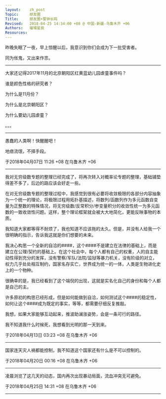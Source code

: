 ```yaml
---
layout:    zh_post
Topic:     朋友圈
Title:     朋友圈+警钟长鸣
Revised:   2018-04-25 14:34:00 +08 @ 中国-新疆-乌鲁木齐 +06
Authors:   璀璨星辰
Resources:
---
```


昨晚失眠了一夜，早上惊醒以后，我意识到你们会成为下一批受害者。

同为伥鬼，又出来作祟。

--------------------------------------------------------------------------------

大家还记得2017年11月的北京朝阳区红黄蓝幼儿园虐童事件吗？

谁是颜色性格的研究者？

为什么是11月份？

为什么是北京朝阳区？

为什么要幼儿园虐童？

。。。

--------------------------------------------------------------------------------

愚蠢的人类啊！快醒醒吧！

地痞流氓，不择手段。

于2018年04月07日 11:26 +08 在乌鲁木齐 +06

--------------------------------------------------------------------------------

我对无穷级数专题的整理已经完成了，将再次转入对概率论专题的整理，基础铺垫得差不多了，后边的路应该会好走一些。

在对无穷级数专题的整理过程中，我感觉到很有必要将收敛极限的各部分内容抽象为一个统一的理论，将极限过程用拓扑基描述，将数列/函数列作为多元函数自变量为正整数的特殊情况，将无穷级数/反常积分/参变量积分的收敛性统一为多元函数的一致收敛性问题。这样，整个理论框架就会被大大地简化，更能反映事物的本质。

我知道大家都等得不耐烦了，我也知道不应该拖的太久。但是，并没有人给我一个很明确的指示，告诉我这就是你们想要的未来。

我决心构思一个全新的自洽的####，这个####不是建立在法律的基础上，而是建立在公理/契约的基础上。在这个社会中，每个人都有自己的权重，人的自主能动性得到充分的发挥，没有警察/军队/法院/监狱等暴力机关，没有阶级的对立，权力几乎处处相互制约，国家名存实亡，世界成为统一的一体，人类是生物进化史上的一个物种。

很确幸的是，我已经看到了这个端倪的出现，这就是实名化自己的身份和每个人都是自己的主。

许多原初的构思已经形成，但是如何能做到自洽，如何测试这个####的稳定性，如何让这个####成为既定的事实，等等，都需要仔细反复推敲。

我想，如果大家能够互动起来，推波助澜涨姿势，会是一条可行的路径。

我不知道我什么时候死，我想看到光明的那一天到来。

于2018年04月13日 03:23 +08 在乌鲁木齐 +06

--------------------------------------------------------------------------------

国家连天灾人祸都能控制，我不知道这个国家还有什么是不可以控制的。

于2018年04月20日 00:16 +08 在乌鲁木齐 +06

--------------------------------------------------------------------------------

凌晨浏览了这几天的动态，国内再次出现暴动局面，流血冲突无可避免。

于2018年04月25日 14:31 +08 在乌鲁木齐 +06

--------------------------------------------------------------------------------